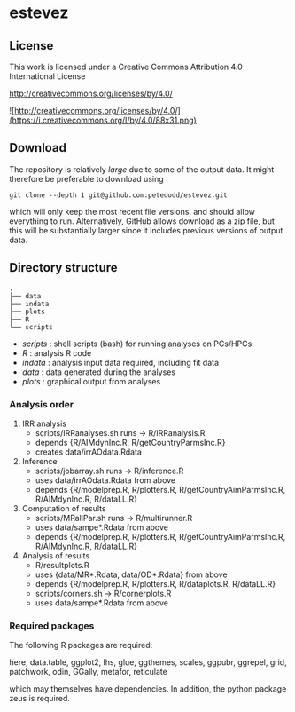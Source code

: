 # estevez



## License

This work is licensed under a Creative Commons Attribution 4.0 International License

http://creativecommons.org/licenses/by/4.0/

![http://creativecommons.org/licenses/by/4.0/](https://i.creativecommons.org/l/by/4.0/88x31.png)


## Download

The repository is relatively *large* due to some of the output data.
It might therefore be preferable to download using

```
git clone --depth 1 git@github.com:petedodd/estevez.git
```

which will only keep the most recent file versions, and should allow everything to run. Alternatively, GitHub allows download as a zip file, but this will be substantially larger since it includes previous versions of output data.


## Directory structure

```
.
├── data
├── indata
├── plots
├── R
└── scripts
```

- *scripts* : shell scripts (bash) for running analyses on PCs/HPCs
- *R* : analysis R code
- *indata* : analysis input data required, including fit data
- *data* :  data generated during the analyses
- *plots* : graphical output from analyses



### Analysis order ###

1. IRR analysis
    - scripts/IRRanalyses.sh runs -> R/IRRanalysis.R
    - depends {R/AIMdynInc.R, R/getCountryParmsInc.R}
    - creates data/irrAOdata.Rdata
2. Inference
    - scripts/jobarray.sh runs -> R/inference.R
    - uses data/irrAOdata.Rdata from above
    - depends {R/modelprep.R, R/plotters.R, R/getCountryAimParmsInc.R, R/AIMdynInc.R, R/dataLL.R}
3. Computation of results
    - scripts/MRallPar.sh runs -> R/multirunner.R
    - uses data/sampe*.Rdata from above
    - depends {R/modelprep.R, R/plotters.R, R/getCountryAimParmsInc.R, R/AIMdynInc.R, R/dataLL.R}
4. Analysis of results
    - R/resultplots.R
    - uses {data/MR*.Rdata, data/OD*.Rdata} from above
    - depends {R/modelprep.R, R/plotters.R, R/dataplots.R, R/dataLL.R}
    - scripts/corners.sh -> R/cornerplots.R
    - uses data/sampe*.Rdata from above


### Required packages ###

The following R packages are required:

here, data.table, ggplot2, lhs, glue, ggthemes, scales, ggpubr, ggrepel, grid, patchwork, odin, GGally, metafor, reticulate

which may themselves have dependencies. In addition, the python package zeus is required.

